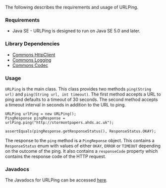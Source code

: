 The following describes the requirements and usage of URLPing.

### Requirements ###
  * Java SE - URLPing is designed to run on Java SE 5.0 and later.

### Library Dependencies ###
  * [Commons HttpClient](http://jakarta.apache.org/commons/httpclient)
  * [Commons Logging](http://jakarta.apache.org/commons/logging)
  * [Commons Codec](http://jakarta.apache.org/commons/codec)

### Usage ###
`URLPing` is the main class. This class provides two methods `ping(String url)` and `ping(String url, int timeout)`. The first method accepts a URL to ping and defaults to a timeout of 30 seconds. The second method accepts a timeout interval in seconds in addition to the URL to ping.

```
URLPing urlPing = new URLPing();
PingResponse pingResponse = urlPing.ping("http://stormontpapers.ahds.ac.uk");
        
assertEquals(pingResponse.getResponseStatus(), ResponseStatus.OKAY);
```

The response to the `ping` method is a `PingReponse` object. This contains a `ResponseStatus` enum with values of either `OKAY`, `ERROR` or `TIMEOUT` depending on the outcome of the ping. It also contains a `responseCode` property which contains the response code of the HTTP request.

### Javadocs ###
The Javadocs for URLPing can be accessed [here](http://urlping.googlecode.com/svn/trunk/URLPing/javadoc/index.html).























